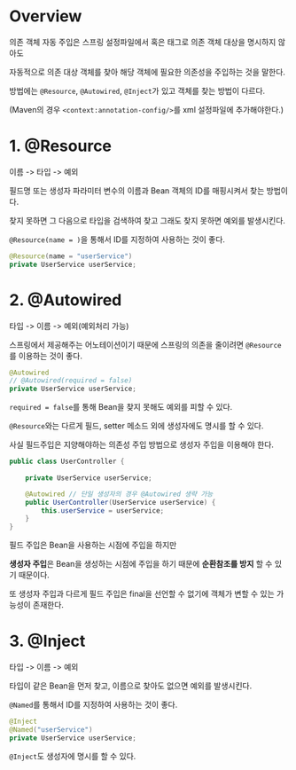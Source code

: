 # Overview

의존 객체 자동 주입은 스프링 설정파일에서 혹은 태그로 의존 객체 대상을 명시하지 않아도

자동적으로 의존 대상 객체를 찾아 해당 객체에 필요한 의존성을 주입하는 것을 말한다.

방법에는 `@Resource`, `@Autowired`, `@Inject`가 있고 객체를 찾는 방법이 다르다.

(Maven의 경우 `<context:annotation-config/>`를 xml 설정파일에 추가해야한다.)

# 1. @Resource

이름 -> 타입 -> 예외

필드명 또는 생성자 파라미터 변수의 이름과 Bean 객체의 ID를 매핑시켜서 찾는 방법이다.

찾지 못하면 그 다음으로 타입을 검색하여 찾고 그래도 찾지 못하면 예외를 발생시킨다.

`@Resource(name = )`을 통해서 ID를 지정하여 사용하는 것이 좋다.

```java
@Resource(name = "userService")
private UserService userService;
```

# 2. @Autowired

타입 -> 이름 -> 예외(예외처리 가능)

스프링에서 제공해주는 어노테이션이기 때문에 스프링의 의존을 줄이려면 `@Resource`를 이용하는 것이 좋다.

```java
@Autowired
// @Autowired(required = false)
private UserService userService;
```

`required = false`를 통해 Bean을 찾지 못해도 예외를 피할 수 있다.

`@Resource`와는 다르게 필드, setter 메소드 외에 생성자에도 명시를 할 수 있다.

사실 필드주입은 지양해야하는 의존성 주입 방법으로 생성자 주입을 이용해야 한다.

```java
public class UserController {
    
    private UserService userService;

    @Autowired // 단일 생성자의 경우 @Autowired 생략 가능
    public UserController(UserService userService) {
        this.userService = userService;
    }
}
```

필드 주입은 Bean을 사용하는 시점에 주입을 하지만

**생성자 주입**은 Bean을 생성하는 시점에 주입을 하기 때문에 **순환참조를 방지** 할 수 있기 때문이다.

또 생성자 주입과 다르게 필드 주입은 final을 선언할 수 없기에 객체가 변할 수 있는 가능성이 존재한다.

# 3. @Inject

타입 -> 이름 -> 예외

타입이 같은 Bean을 먼저 찾고, 이름으로 찾아도 없으면 예외를 발생시킨다.

`@Named`를 통해서 ID를 지정하여 사용하는 것이 좋다.

```java
@Inject
@Named("userService")
private UserService userService;
```

`@Inject`도 생성자에 명시를 할 수 있다.
